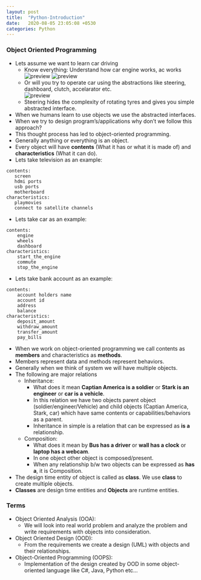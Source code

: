 ```yaml
---
layout: post
title:  "Python-Introduction"
date:   2020-08-05 23:05:08 +0530
categories: Python
---
```

### Object Oriented Programming
* Lets assume we want to learn car driving
  * Know everything: Understand how car engine works, ac works
![preview](../../../../assets/engine.gif)
![preview](../../../../assets/ac.jpeg)
  * Or will you try to operate car using the abstractions like steering, dashboard, clutch, accelarator etc.  
![preview](../../../../assets/carint.jpg)
  * Steering hides the complexity of rotating tyres and gives you simple abstracted interface.
* When we humans learn to use objects we use the abstracted interfaces.
* When we try to design program’s/applications why don’t we follow this approach?
* This thought process has led to object-oriented programming.
* Generally anything or everything is an object.
* Every object will have __contents__ (What it has or what it is made of) and __characteristics__ (What it can do).
* Lets take television as an example:
```
contents: 
   screen
   hdmi ports
   usb ports
   motherboard
characteristics:
   playmovies
   connect to satellite channels
```
* Lets take car as an example:
```
contents:
    engine
    wheels
    dashboard
characteristics:
    start_the_engine
    commute
    stop_the_engine
```
* Lets take bank account as an example:
```
contents:
    account holders name
    account id
    address
    balance
characteristics:
    deposit_amount
    withdraw_amount
    transfer_amount
    pay_bills
```
* When we work on object-oriented programming we call contents as __members__ and characteristics as __methods__.
* Members represent data and methods represent behaviors.
* Generally when we think of system we will have multiple objects.
* The following are major relations
    * Inheritance:
      * What does it mean __Captian America is a soldier__ or __Stark is an engineer__ or __car is a vehicle__.
      * In this relation we have two objects parent object (soldier/engineer/Vehicle) and child objects (Captian America, Stark, car) which have same contents or capabilities/behaviors as a parent.
      * Inheritance in simple is a relation that can be expressed as __is a__ relationship.
    * Composition:
      * What does it mean by __Bus has a driver__ or __wall has a clock__ or __laptop has a webcam__.
      * In one object other object is composed/present.
      * When any relationship b/w two objects can be expressed as __has a__, it is Composition.
* The design time entity of object is called as __class__. We use __class__ to create multiple objects.
* __Classes__ are design time entities and __Objects__ are runtime entities.

### Terms
* Object Oriented Analysis (OOA):
  * We will look into real world problem and analyze the problem and write requirements with objects into consideration.
* Object Oriented Design (OOD):
  * From the requirements we create a design (UML) with objects and their relationships.
* Object-Oriented Programming (OOPS):
  * Implementation of the design created by OOD in some object-oriented language like C#, Java, Python etc…